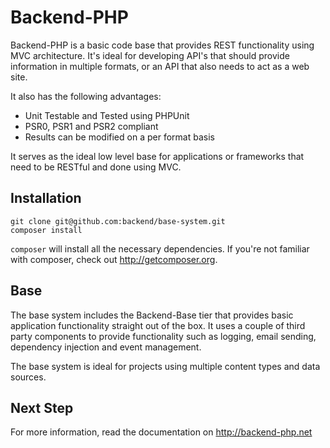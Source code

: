 Backend-PHP
============

Backend-PHP is a basic code base that provides REST functionality using MVC architecture.
It's ideal for developing API's that should provide information in multiple formats, or
an API that also needs to act as a web site.

It also has the following advantages:

* Unit Testable and Tested using PHPUnit
* PSR0, PSR1 and PSR2 compliant
* Results can be modified on a per format basis

It serves as the ideal low level base for applications or frameworks that need to be
RESTful and done using MVC. 

Installation
----------

    git clone git@github.com:backend/base-system.git
    composer install

`composer` will install all the necessary dependencies. If you're not familiar with
composer, check out http://getcomposer.org.

Base
----

The base system includes the Backend-Base tier that provides basic application
functionality straight out of the box. It uses a couple of third party components
to provide functionality such as logging, email sending, dependency injection
and event management.

The base system is ideal for projects using multiple content types and data sources.

Next Step
---------

For more information, read the documentation on http://backend-php.net
